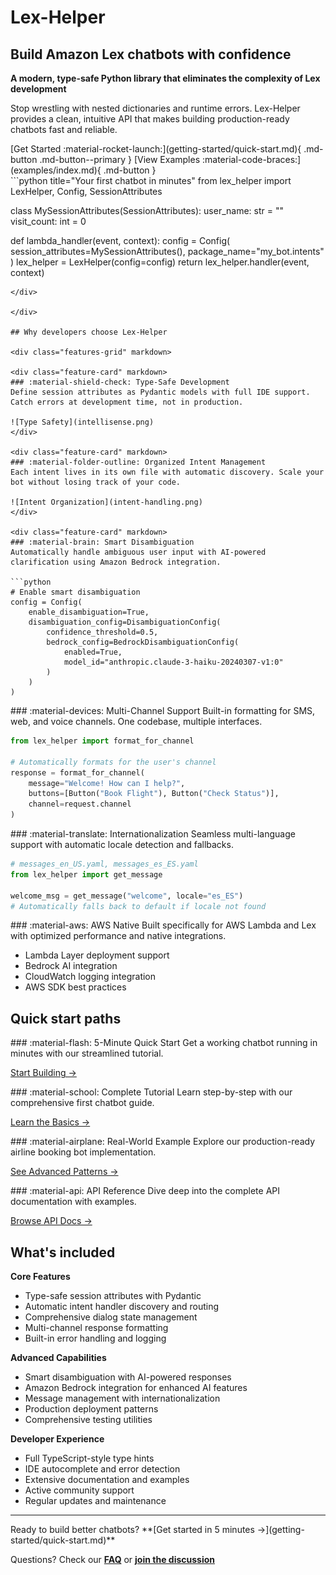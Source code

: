 # Lex-Helper

<div class="hero-section" markdown>

<div class="hero-content" markdown>

## Build Amazon Lex chatbots with confidence

**A modern, type-safe Python library that eliminates the complexity of Lex development**

Stop wrestling with nested dictionaries and runtime errors. Lex-Helper provides a clean, intuitive API that makes building production-ready chatbots fast and reliable.

<div class="hero-buttons" markdown>
[Get Started :material-rocket-launch:](getting-started/quick-start.md){ .md-button .md-button--primary }
[View Examples :material-code-braces:](examples/index.md){ .md-button }
</div>

</div>

<div class="hero-code" markdown>
```python title="Your first chatbot in minutes"
from lex_helper import LexHelper, Config, SessionAttributes

class MySessionAttributes(SessionAttributes):
    user_name: str = ""
    visit_count: int = 0

def lambda_handler(event, context):
    config = Config(
        session_attributes=MySessionAttributes(),
        package_name="my_bot.intents"
    )
    lex_helper = LexHelper(config=config)
    return lex_helper.handler(event, context)
```
</div>

</div>

## Why developers choose Lex-Helper

<div class="features-grid" markdown>

<div class="feature-card" markdown>
### :material-shield-check: Type-Safe Development
Define session attributes as Pydantic models with full IDE support. Catch errors at development time, not in production.

![Type Safety](intellisense.png)
</div>

<div class="feature-card" markdown>
### :material-folder-outline: Organized Intent Management
Each intent lives in its own file with automatic discovery. Scale your bot without losing track of your code.

![Intent Organization](intent-handling.png)
</div>

<div class="feature-card" markdown>
### :material-brain: Smart Disambiguation
Automatically handle ambiguous user input with AI-powered clarification using Amazon Bedrock integration.

```python
# Enable smart disambiguation
config = Config(
    enable_disambiguation=True,
    disambiguation_config=DisambiguationConfig(
        confidence_threshold=0.5,
        bedrock_config=BedrockDisambiguationConfig(
            enabled=True,
            model_id="anthropic.claude-3-haiku-20240307-v1:0"
        )
    )
)
```
</div>

<div class="feature-card" markdown>
### :material-devices: Multi-Channel Support
Built-in formatting for SMS, web, and voice channels. One codebase, multiple interfaces.

```python
from lex_helper import format_for_channel

# Automatically formats for the user's channel
response = format_for_channel(
    message="Welcome! How can I help?",
    buttons=[Button("Book Flight"), Button("Check Status")],
    channel=request.channel
)
```
</div>

<div class="feature-card" markdown>
### :material-translate: Internationalization
Seamless multi-language support with automatic locale detection and fallbacks.

```python
# messages_en_US.yaml, messages_es_ES.yaml
from lex_helper import get_message

welcome_msg = get_message("welcome", locale="es_ES")
# Automatically falls back to default if locale not found
```
</div>

<div class="feature-card" markdown>
### :material-aws: AWS Native
Built specifically for AWS Lambda and Lex with optimized performance and native integrations.

- Lambda Layer deployment support
- Bedrock AI integration
- CloudWatch logging integration
- AWS SDK best practices
</div>

</div>



## Quick start paths

<div class="quick-start-grid" markdown>

<div class="path-card" markdown>
### :material-flash: 5-Minute Quick Start
Get a working chatbot running in minutes with our streamlined tutorial.

[Start Building →](getting-started/quick-start.md)
</div>

<div class="path-card" markdown>
### :material-school: Complete Tutorial
Learn step-by-step with our comprehensive first chatbot guide.

[Learn the Basics →](getting-started/first-chatbot.md)
</div>

<div class="path-card" markdown>
### :material-airplane: Real-World Example
Explore our production-ready airline booking bot implementation.

[See Advanced Patterns →](tutorials/airline-bot.md)
</div>

<div class="path-card" markdown>
### :material-api: API Reference
Dive deep into the complete API documentation with examples.

[Browse API Docs →](api/index.md)
</div>

</div>

## What's included

<div class="included-features" markdown>

**Core Features**
- Type-safe session attributes with Pydantic
- Automatic intent handler discovery and routing
- Comprehensive dialog state management
- Multi-channel response formatting
- Built-in error handling and logging

**Advanced Capabilities**
- Smart disambiguation with AI-powered responses
- Amazon Bedrock integration for enhanced AI features
- Message management with internationalization
- Production deployment patterns
- Comprehensive testing utilities

**Developer Experience**
- Full TypeScript-style type hints
- IDE autocomplete and error detection
- Extensive documentation and examples
- Active community support
- Regular updates and maintenance

</div>

---

<div class="get-started-footer" markdown>
Ready to build better chatbots? **[Get started in 5 minutes →](getting-started/quick-start.md)**

Questions? Check our **[FAQ](community/support.md)** or **[join the discussion](https://github.com/aws/lex-helper/discussions)**
</div>
